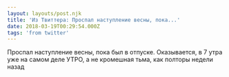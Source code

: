 ```yaml
---
layout: layouts/post.njk
title: 'Из Твиттера: Проспал наступление весны, пока...'
date: 2018-03-19T00:29:54.000Z
tags: 'from twitter'
---
```



Проспал наступление весны, пока был в отпуске. Оказывается, в 7 утра уже на самом деле УТРО, а не кромешная тьма, как полторы недели назад
